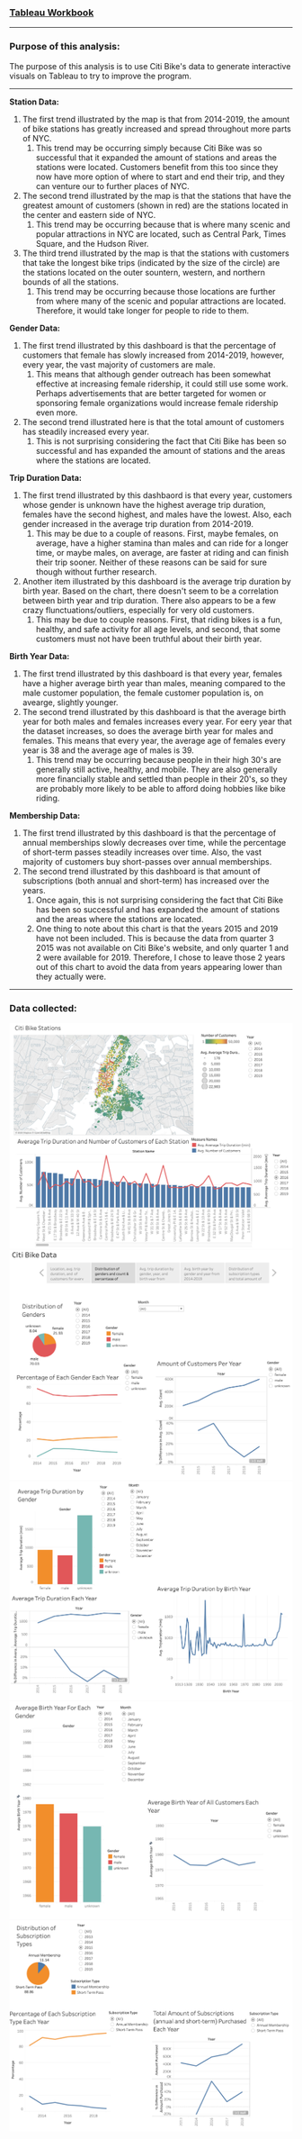 ### [Tableau Workbook](https://prod-useast-a.online.tableau.com/#/site/sandrafroonjianstableausite/workbooks/193078/views)

---

### Purpose of this analysis:
The purpose of this analysis is to use Citi Bike's data to generate interactive visuals on Tableau to try to improve the program.

---

**Station Data:**
1. The first trend illustrated by the map is that from 2014-2019, the amount of bike stations has greatly increased and spread throughout more parts of NYC.
    1. This trend may be occurring simply because Citi Bike was so successful that it expanded the amount of stations and areas the stations were located. Customers benefit from this too since they now have more option of where to start and end their trip, and they can venture our to further places of NYC.
1. The second trend illustrated by the map is that the stations that have the greatest amount of customers (shown in red) are the stations located in the center and eastern side of NYC.
    1. This trend may be occurring because that is where many scenic and popular attractions in NYC are located, such as Central Park, Times Square, and the Hudson River.
1. The third trend illustrated by the map is that the stations with customers that take the longest bike trips (indicated by the size of the circle) are the stations located on the outer sountern, western, and northern bounds of all the stations.
    1. This trend may be occurring because those locations are further from where many of the scenic and popular attractions are located. Therefore, it would take longer for people to ride to them.

**Gender Data:**
1. The first trend illustrated by this dashboard is that the percentage of customers that female has slowly increased from 2014-2019, however, every year, the vast majority of customers are male.
    1. This means that although gender outreach has been somewhat effective at increasing female ridership, it could still use some work. Perhaps advertisements that are better targeted for women or sponsoring female organizations would increase female ridership even more.
1. The second trend illustrated here is that the total amount of customers has steadily increased every year.
    1. This is not surprising considering the fact that Citi Bike has been so successful and has expanded the amount of stations and the areas where the stations are located.

**Trip Duration Data:**
1. The first trend illustrated by this dashbaord is that every year, customers whose gender is unknown have the highest average trip duration, females have the second highest, and males have the lowest. Also, each gender increased in the average trip duration from 2014-2019.
    1. This may be due to a couple of reasons. First, maybe females, on average, have a higher stamina than males and can ride for a longer time, or maybe males, on average, are faster at riding and can finish their trip sooner. Neither of these reasons can be said for sure though without further research.
1. Another item illustrated by this dashboard is the average trip duration by birth year. Based on the chart, there doesn't seem to be a correlation between birth year and trip duration. There also appears to be a few crazy flunctuations/outliers, especially for very old customers.
    1. This may be due to couple reasons. First, that riding bikes is a fun, healthy, and safe activity for all age levels, and second, that some customers must not have been truthful about their birth year.

**Birth Year Data:**
1. The first trend illustrated by this dashboard is that every year, females have a higher average birth year than males, meaning compared to the male customer population, the female customer population is, on avearge, slightly younger.
1. The second trend illustrated by this dashboard is that the average birth year for both males and females increases every year. For eery year that the dataset increases, so does the average birth year for males and females. This means that every year, the average age of females every year is 38 and the average age of males is 39.
    1. This trend may be occurring because people in their high 30's are generally still active, healthy, and mobile. They are also generally more financially stable and settled than people in their 20's, so they are probably more likely to be able to afford doing hobbies like bike riding.

**Membership Data:**
1. The first trend illustrated by this dashboard is that the percentage of annual memberships slowly decreases over time, while the percentage of short-term passes steadily increases over time. Also, the vast majority of customers buy short-passes over annual memberships.
1. The second trend illustrated by this dashboard is that amount of subscriptions (both annual and short-term) has increased over the years.
    1. Once again, this is not surprising considering the fact that Citi Bike has been so successful and has expanded the amount of stations and the areas where the stations are located.
    1. One thing to note about this chart is that the years 2015 and 2019 have not been included. This is because the data from quarter 3 2015 was not available on Citi Bike's website, and only quarter 1 and 2 were available for 2019. Therefore, I chose to leave those 2 years out of this chart to avoid the data from years appearing lower than they actually were.

---

### Data collected:
![](screenshots/stations.png)
![](screenshots/genders.png)
![](screenshots/tripduration.png)
![](screenshots/birthyear.png)
![](screenshots/memberships.png)
